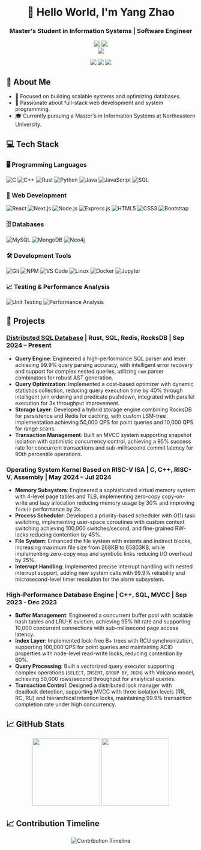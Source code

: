 <div align="center">
  
# 🌟 Hello World, I'm Yang Zhao  
### Master's Student in Information Systems | Software Engineer  

![](https://img.shields.io/badge/Focus-Scalable_Systems_and_Databases-BE2EDD)
![](https://img.shields.io/badge/Focus-Full_Stack_Development-BE2EDD)  
![](https://img.shields.io/badge/Role-Software_Developer-20B2AA)

<p>
  <a href="https://www.linkedin.com/in/yang-zhao-48b12431a/"><img src="https://img.shields.io/badge/LinkedIn-ffffff?style=for-the-badge&logo=linkedin&logoColor=black"/></a>
  <a href="mailto:zhao.yang11@northeastern.edu"><img src="https://img.shields.io/badge/Email-ffffff?style=for-the-badge&logo=gmail&logoColor=black"/></a>
  <a href="https://github.com/YZhao-prog"><img src="https://img.shields.io/badge/GitHub-ffffff?style=for-the-badge&logo=github&logoColor=black"/></a>
</p>

</div>

## 🎯 About Me  

- 🔭 Focused on building scalable systems and optimizing databases.  
- 🌱 Passionate about full-stack web development and system programming.  
- 🎓 Currently pursuing a Master's in Information Systems at Northeastern University.  

## 💻 Tech Stack  

### 🖥️ Programming Languages  
![C](https://img.shields.io/badge/C-A8B9CC?style=for-the-badge&logo=c&logoColor=white) ![C++](https://img.shields.io/badge/C++-00599C?style=for-the-badge&logo=cplusplus&logoColor=white) ![Rust](https://img.shields.io/badge/Rust-000000?style=for-the-badge&logo=rust&logoColor=white) ![Python](https://img.shields.io/badge/Python-3776AB?style=for-the-badge&logo=python&logoColor=white) ![Java](https://img.shields.io/badge/Java-007396?style=for-the-badge&logo=java&logoColor=white) ![JavaScript](https://img.shields.io/badge/JavaScript-F7DF1E?style=for-the-badge&logo=javascript&logoColor=black) ![SQL](https://img.shields.io/badge/SQL-4479A1?style=for-the-badge&logo=postgresql&logoColor=white)  

### 🎨 Web Development  
![React](https://img.shields.io/badge/React-20232A?style=for-the-badge&logo=react&logoColor=61DAFB) ![Next.js](https://img.shields.io/badge/Next.js-000000?style=for-the-badge&logo=nextdotjs&logoColor=white) ![Node.js](https://img.shields.io/badge/Node.js-339933?style=for-the-badge&logo=nodedotjs&logoColor=white) ![Express.js](https://img.shields.io/badge/Express.js-404D59?style=for-the-badge&logo=express&logoColor=white) ![HTML5](https://img.shields.io/badge/HTML5-E34F26?style=for-the-badge&logo=html5&logoColor=white) ![CSS3](https://img.shields.io/badge/CSS3-1572B6?style=for-the-badge&logo=css3&logoColor=white) ![Bootstrap](https://img.shields.io/badge/Bootstrap-7952B3?style=for-the-badge&logo=bootstrap&logoColor=white)  

### 🗄️ Databases  
![MySQL](https://img.shields.io/badge/MySQL-4479A1?style=for-the-badge&logo=mysql&logoColor=white) ![MongoDB](https://img.shields.io/badge/MongoDB-47A248?style=for-the-badge&logo=mongodb&logoColor=white) ![Neo4j](https://img.shields.io/badge/Neo4j-008CC1?style=for-the-badge&logo=neo4j&logoColor=white)  

### 🛠️ Development Tools  
![Git](https://img.shields.io/badge/Git-F05032?style=for-the-badge&logo=git&logoColor=white) ![NPM](https://img.shields.io/badge/NPM-CB3837?style=for-the-badge&logo=npm&logoColor=white) ![VS Code](https://img.shields.io/badge/VS_Code-007ACC?style=for-the-badge&logo=visual-studio-code&logoColor=white) ![Linux](https://img.shields.io/badge/Linux-FCC624?style=for-the-badge&logo=linux&logoColor=black) ![Docker](https://img.shields.io/badge/Docker-2496ED?style=for-the-badge&logo=docker&logoColor=white) ![Jupyter](https://img.shields.io/badge/Jupyter-F37626?style=for-the-badge&logo=jupyter&logoColor=white)  

### 📈 Testing & Performance Analysis  
![Unit Testing](https://img.shields.io/badge/Unit_Testing-6DB33F?style=for-the-badge&logo=pytest&logoColor=white) ![Performance Analysis](https://img.shields.io/badge/Performance_Analysis-00897B?style=for-the-badge)    

## 🚀 Projects  

### [Distributed SQL Database](https://github.com/YZhao-prog/SharkDB) | Rust, SQL, Redis, RocksDB | Sep 2024 – Present  
- **Query Engine**: Engineered a high-performance SQL parser and lexer achieving 99.9% query parsing accuracy, with intelligent error recovery and support for complex nested queries, utilizing `nom` parser combinators for robust AST generation.  
- **Query Optimization**: Implemented a cost-based optimizer with dynamic statistics collection, reducing query execution time by 40% through intelligent join ordering and predicate pushdown, integrated with parallel execution for 3x throughput improvement.  
- **Storage Layer**: Developed a hybrid storage engine combining RocksDB for persistence and Redis for caching, with custom LSM-tree implementation achieving 50,000 QPS for point queries and 10,000 QPS for range scans.  
- **Transaction Management**: Built an MVCC system supporting snapshot isolation with optimistic concurrency control, achieving a 95% success rate for concurrent transactions and sub-millisecond commit latency for 90th percentile operations.  

### Operating System Kernel Based on RISC-V ISA | C, C++, RISC-V, Assembly | May 2024 – Jul 2024  
- **Memory Subsystem**: Engineered a sophisticated virtual memory system with 4-level page tables and TLB, implementing zero-copy copy-on-write and lazy allocation reducing memory usage by 30% and improving `fork()` performance by 2x.  
- **Process Scheduler**: Developed a priority-based scheduler with O(1) task switching, implementing user-space coroutines with custom context switching achieving 100,000 switches/second, and fine-grained RW-locks reducing contention by 45%.  
- **File System**: Enhanced the file system with extents and indirect blocks, increasing maximum file size from 268KB to 65803KB, while implementing zero-copy `mmap` and symbolic links reducing I/O overhead by 25%.  
- **Interrupt Handling**: Implemented precise interrupt handling with nested interrupt support, adding new system calls with 99.9% reliability and microsecond-level timer resolution for the alarm subsystem.  

### High-Performance Database Engine | C++, SQL, MVCC | Sep 2023 - Dec 2023  
- **Buffer Management**: Engineered a concurrent buffer pool with scalable hash tables and LRU-K eviction, achieving 95% hit rate and supporting 10,000 concurrent connections with sub-millisecond page access latency.  
- **Index Layer**: Implemented lock-free B+ trees with RCU synchronization, supporting 100,000 QPS for point queries and maintaining ACID properties with node-level read-write locks, reducing contention by 60%.  
- **Query Processing**: Built a vectorized query executor supporting complex operations (`SELECT`, `INSERT`, `GROUP BY`, `JOIN`) with Volcano model, achieving 50,000 rows/second throughput for analytical queries.  
- **Transaction Control**: Designed a distributed lock manager with deadlock detection, supporting MVCC with three isolation levels (RR, RC, RU) and hierarchical intention locks, maintaining 99.9% transaction completion rate under high concurrency.   

## 📈 GitHub Stats  

<div align="center">
  <img height="180em" src="https://github-readme-stats.vercel.app/api?username=YZhao-prog&show_icons=true&theme=radical"/>
  <img height="180em" src="https://github-readme-stats.vercel.app/api/top-langs/?username=YZhao-prog&layout=compact&langs_count=8&theme=radical"/>
</div>

## 📈 Contribution Timeline  

<div align="center">
  <img src="https://github-readme-activity-graph.vercel.app/graph?username=YZhao-prog&theme=dracula" alt="Contribution Timeline"/>
</div>
